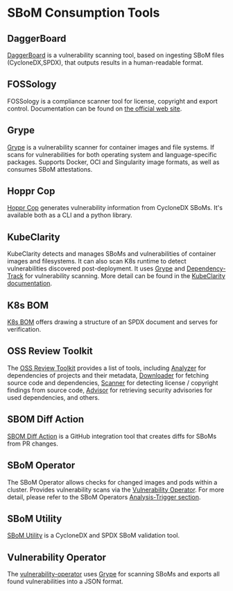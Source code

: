 # SBoM Consumption Tools

## DaggerBoard

[DaggerBoard](https://github.com/nyph-infosec/daggerboard) is a vulnerability scanning tool, based on ingesting SBoM files (CycloneDX,SPDX), that outputs results in a human-readable format.

## FOSSology

FOSSology is a compliance scanner tool for license, copyright and export control. Documentation can be found on [the official web site](https://www.fossology.org).

## Grype

[Grype](https://github.com/anchore/grype) is a vulnerability scanner for container images and file systems. If scans for vulnerabilities for both operating system and language-specific packages. Supports Docker, OCI and Singularity image formats, as well as consumes SBoM attestations.

## Hoppr Cop

[Hoppr Cop](https://github.com/lmco/hoppr-cop) generates vulnerability information from CycloneDX SBoMs. It's available both as a CLI and a python library.

## KubeClarity

KubeClarity detects and manages SBoMs and vulnerabilities of container images and filesystems. It can also scan K8s runtime to detect vulnerabilities discovered post-deployment. It uses [Grype](https://github.com/anchore/grype) and [Dependency-Track](https://github.com/DependencyTrack/dependency-track) for vulnerability scanning. More detail can be found in the [KubeClarity documentation](https://github.com/openclarity/kubeclarity).

## K8s BOM

[K8s BOM](https://github.com/kubernetes-sigs/bom) offers drawing a structure of an SPDX document and serves for verification.

## OSS Review Toolkit

The [OSS Review Toolkit](https://github.com/oss-review-toolkit/ort) provides a list of tools, including [Analyzer](https://github.com/oss-review-toolkit/ort#analyzer) for dependencies of projects and their metadata, [Downloader](https://github.com/oss-review-toolkit/ort#downloader) for fetching source code and dependencies, [Scanner](https://github.com/oss-review-toolkit/ort#scanner) for detecting license / copyright findings from source code, [Advisor](https://github.com/oss-review-toolkit/ort#advisor) for retrieving security advisories for used dependencies, and others.

## SBOM Diff Action

[SBOM Diff Action](https://github.com/ckotzbauer/sbom-diff-action) is a GitHub integration tool that creates diffs for SBoMs from PR changes.

## SBoM Operator

The SBoM Operator allows checks for changed images and pods within a cluster. Provides vulnerability scans via the [Vulnerability Operator](#vulnerability-operator). For more detail, please refer to the SBoM Operators [Analysis-Trigger section](https://github.com/ckotzbauer/sbom-operator#analysis-trigger).

## SBoM Utility

[SBoM Utility](https://github.com/mrutkows/sbom-utility) is a CycloneDX and SPDX SBoM validation tool.

## Vulnerability Operator

The [vulnerability-operator](https://github.com/ckotzbauer/vulnerability-operator) uses [Grype](https://github.com/anchore/grype) for scanning SBoMs and exports all found vulnerabilities into a JSON format.